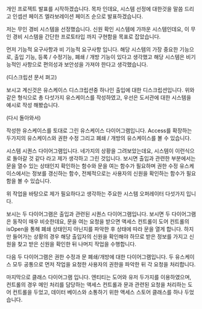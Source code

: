 개인 프로젝트 발표를 시작하겠습니다. 목차 인데요, 시스템 선정에 대한것을 말씀 드리고 인셉션 페이즈 엘라보레이션 페이즈 순으로 발표하겠습니다. 



저는 무인 경비 시스템을 선정했습니다. 신원 확인 시스템에 가까운 시스템인데요, 이 무인 경비 시스템을 간단한 프로토타입 까지 구현함을 목표로 잡았습니다.



먼저 기능적 요구사항과 비 기능적 요구사항 입니다.  해당 시스템의 가장 중요한 기능으로, 출입 기능, 등록 / 수정기능, 폐쇄 / 개방 기능이 있다고 생각했고 해당 시스템은 비기능적인 사항으로 편의성과 보안성을 가져야 한다고 생각했습니다. 



(디스크립션 문서 펴고)

보시고 계신것은 유스케이스 디스크립션중 하나인 출입에 대한 디스크립션입니다. 위와 같은 형식으로 총 다섯가지 유스케이스를 작성하였고, 우선은 도서관에 대한 시스템을 예시로 작성 해봤습니다.

(다시 돌아와서)

작성한 유스케이스를 토대로 그린 유스케이스 다이어그램입니다. Access를 확장하는 두가지의 유스케이스와 권한 수정 그리고 폐쇄 / 개방의 유스케이스를 볼 수 있습니다.



시스템 시퀀스 다이어그램입니다. 네가지의 상황을 그려보았는데요, 시스템이 이런식으로 돌아갈 것 같다 라고 제가 생각하고 그린 것입니다. 보시면 출입과 관련한 부분에서는 문을 열수 있는 상태인지 확인하는 함수와 문을 여는 함수가 필요하며 권한 수정 유스케이스에서는 정보를 갱신하는 함수, 전체적으로는 사용자의 신원을 확인하는 함수가 필요함을 볼 수 있습니다.



위 작업을 바탕으로 제가 필요하다고 생각하는 주요한 시스템 오퍼레이터 다섯가지 입니다. 



보시는 두 다이어그램은 출입과 관련된 시퀀스 다이어그램입니다. 보시면 두 다이어그램은 동작이 매우 비슷한데요, 문을 여는 요청을 받으면 액세스 컨트롤이 도어 컨트롤의 isOpen을 통해 폐쇄 상태인지 아닌지를 파악한 후 상태에 따라 문을 열게 합니다. 하지만 들어가는 상황의 경우 해당 출입자의 신원을 확인해야 하므로 받은 정보를 가지고 신원을 찾고 받은 신원을 확인한 뒤 나머지 작업을 수행합니다. 



 다음 두 다이어그램은 권한 수정과 문 폐쇄/개방에 대한 다이어그램입니다. 두 유스케이스 모두 공통으로 먼저 작업을 요청한 사용자의 권한을 파악한 뒤 각 요청을 처리합니다.



마지막으로 클래스 다이어그램 입니다. 엔티티는 도어와 유저 두가지를 이용하였으며, 컨트롤의 경우 메인 처리를 담당하는 액세스 컨트롤과 문과 관련된 요청을 처리하는 도어 컨트롤을 두었고, 데이터 베이스와 소통하기 위한 액세스 스토어 클래스를 하나 두었습니다.  